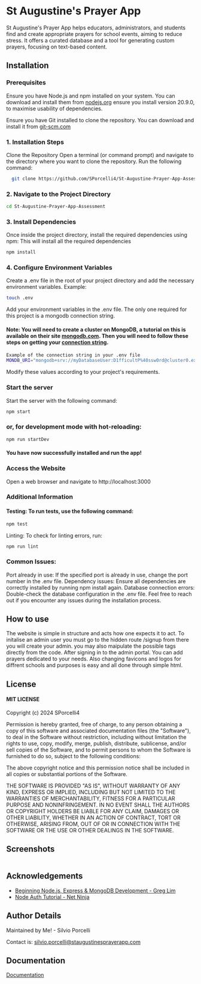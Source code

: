 
# St Augustine's Prayer App

St Augustine's Prayer App helps educators, administrators, and students find and create appropriate prayers for school events, aiming to reduce stress. It offers a curated database and a tool for generating custom prayers, focusing on text-based content.

## Installation

### Prerequisites
Ensure you have Node.js and npm installed on your system. You can download and install them from [nodejs.org](https://nodejs.org/)
ensure you  install version 20.9.0, to maximise usability of dependencies.

Ensure you have Git installed to clone the repository. You can download and install it from [git-scm.com](https://git-scm.com)

### 1. Installation Steps
Clone the Repository
Open a terminal (or command prompt) and navigate to the directory where you want to clone the repository. Run the following command:
```bash
  git clone https://github.com/SPorcelli4/St-Augustine-Prayer-App-Assessment.git
```

### 2. Navigate to the Project Directory

```bash
cd St-Augustine-Prayer-App-Assessment
```
### 3. Install Dependencies
Once inside the project directory, install the required dependencies using npm:
This will install all the required dependencies

```bash
npm install
```

### 4. Configure Environment Variables
Create a .env file in the root of your project directory and add the necessary environment variables. Example:

```bash
touch .env
```

Add your environment variables in the .env file. The only one required for this project is a mongodb connection string.

#### Note: You will need to create a cluster on MongoDB, a tutorial on this is available on their site [mongodb.com](https://www.mongodb.com/docs/guides/atlas/cluster/). Then you will need to follow these steps on getting your [connection string](https://www.mongodb.com/docs/guides/atlas/connection-string/).

```bash
Example of the connection string in your .env file
MONDB_URI="mongodb+srv://myDatabaseUser:D1fficultP%40ssw0rd@cluster0.example.mongodb.net/?retryWrites=true&w=majority"
```

Modify these values according to your project's requirements.

### Start the server
Start the server with the following command:

```bash
npm start
```


### or, for development mode with hot-reloading:

```bash
npm run startDev
```
#### You have now successfully installed and run the app! 

### Access the Website
Open a web browser and navigate to http://localhost:3000

### Additional Information
#### Testing: To run tests, use the following command:


```bash
npm test
```
Linting: To check for linting errors, run:

```bash
npm run lint
```

### Common Issues:
Port already in use: If the specified port is already in use, change the port number in the .env file.
Dependency issues: Ensure all dependencies are correctly installed by running npm install again.
Database connection errors: Double-check the database configuration in the .env file.
Feel free to reach out if you encounter any issues during the installation process.
## How to use

The website is simple in structure and acts how one expects it to act. To initalise an admin user you must go to the hidden route /signup from there you will create your admin. you may also maipulate the possible tags directly from the code. After signing in to the admin portal. You can add prayers dedicated to your needs. Also changing favicons and logos for diffrent schools and purposes is easy and all done through simple html.
## License

#### MIT LICENSE

Copyright (c) 2024 SPorcelli4

Permission is hereby granted, free of charge, to any person obtaining a copy
of this software and associated documentation files (the "Software"), to deal
in the Software without restriction, including without limitation the rights
to use, copy, modify, merge, publish, distribute, sublicense, and/or sell
copies of the Software, and to permit persons to whom the Software is
furnished to do so, subject to the following conditions:

The above copyright notice and this permission notice shall be included in all
copies or substantial portions of the Software.

THE SOFTWARE IS PROVIDED "AS IS", WITHOUT WARRANTY OF ANY KIND, EXPRESS OR
IMPLIED, INCLUDING BUT NOT LIMITED TO THE WARRANTIES OF MERCHANTABILITY,
FITNESS FOR A PARTICULAR PURPOSE AND NONINFRINGEMENT. IN NO EVENT SHALL THE
AUTHORS OR COPYRIGHT HOLDERS BE LIABLE FOR ANY CLAIM, DAMAGES OR OTHER
LIABILITY, WHETHER IN AN ACTION OF CONTRACT, TORT OR OTHERWISE, ARISING FROM,
OUT OF OR IN CONNECTION WITH THE SOFTWARE OR THE USE OR OTHER DEALINGS IN THE
SOFTWARE.


## Screenshots

![]()


## Acknowledgements

 - [Beginning Node.js, Express & MongoDB Development - Greg Lim](https://www.amazon.com.au/Beginning-Node-js-Express-MongoDB-Development/dp/1078379556)
 - [Node Auth Tutorial - Net Ninja ](https://www.youtube.com/watch?v=SnoAwLP1a-0&list=PL4cUxeGkcC9iqqESP8335DA5cRFp8loyp)

## Author Details

Maintained by Me! - Silvio Porcelli

Contact is: silvio.porcelli@staugustinesprayerapp.com


## Documentation

[Documentation](https://docs.google.com/document/d/1so3Tt_6XLNcjWlfpXWvPc_wrMFYORPUzCaL_DAVwzro/edit)

